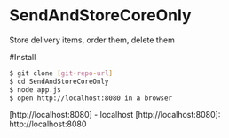 # SendAndStoreCoreOnly
Store delivery items, order them, delete them

#Install
```sh
$ git clone [git-repo-url]
$ cd SendAndStoreCoreOnly
$ node app.js
$ open http://localhost:8080 in a browser 
```
[http://localhost:8080] - localhost
[http://localhost:8080]: http://localhost:8080

